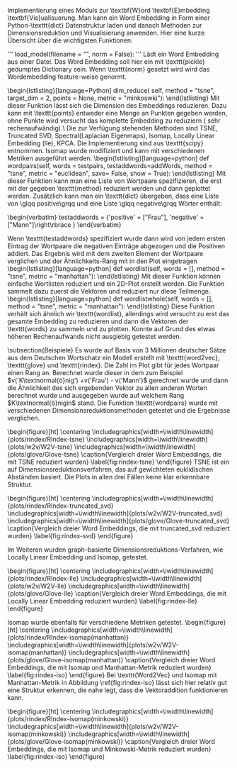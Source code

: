 Implementierung eines Moduls zur \textbf{W}ord \textbf{E}mbedding \textbf{Vis}ualisuerung. Man kann ein Word Embedding in Form einer Python-\texttt{dict} Datenstruktur laden und danach Methoden zur Dimensionsreduktion und Visualisierung anwenden. Hier eine kurze Übersicht über die wichtigsten Funktionen:

'''
load_model(filename = "", norm = False):
'''
Lädt ein  Word Embedding aus einer Datei. Das Word Embedding soll hier ein mit \texttt{pickle} gedumptes Dictionary sein. Wenn \texttt{norm} gesetzt wird wird das Wordembedding feature-weise genormt.

\begin{lstlisting}[language=Python]
	dim_reduce( self, method = "tsne", 
			  target_dim = 2, 
			  points = None, 
			  metric = "minkoswki"):
\end{lstlisting}
	Mit dieser Funktion lässt sich die Dimension des Embeddings reduzieren. Dazu kann mit \texttt{points} entweder eine Menge an Punkten gegeben werden, ohne Punkte wird versucht das komplette Embedding zu reduziern ( sehr rechenaufwändig).\\
	Die zur Verfügung stehenden Methoden sind TSNE, Truncated SVD, Spectral(Laplacian Eigenmaps), Isomap, Locally Linear Embedding (lle), KPCA. Die Implementierung sind aus \texttt{scipy} entnommen.
	Isomap wurde modifiziert und kann mit verschiedenen Metriken ausgeführt werden.
\begin{lstlisting}[language=python]
def wordpairs(self, words = testpairs, 
			testaddwords=addWords, 
			method = "tsne", 
			metric = "euclidean", 
			save= False, show = True):
\end{lstlisting}
Mit dieser Funktion kann man eine Liste von Wortpaare spezifizieren, die erst mit der gegeben \texttt{method} reduziert werden und dann geplottet werden. Zusätzlich kann man ein \texttt{dict} übergeben, dass eine Liste von \glqq positive\grqq und eine Liste \glqq negative\grqq Wörter enthält:

\begin{verbatim}
testaddwords = {'positive' = ["Frau"], 'negative' = ["Mann"]\right\rbrace }
\end{verbatim}

Wenn \texttt{testaddwords} spezifiziert wurde dann wird von jedem ersten Eintrag der Wortpaare die negativen Einträge abgezogen und die Positiven addiert. Das Ergebnis wird mit dem zweiten Element der Wortpaare verglichen und der Ähnlichkeits-Rang mit in den Plot eingetragen
\begin{lstlisting}[language=python]
def wordlist(self, words = [], 
		method = "tsne", metric = "manhattan"):
\end{lstlisting}
Mit dieser Funktion können einfache Wortlisten reduziert und ein 2D-Plot erstellt werden. Die Funktion sammelt dazu zuerst die Vektoren und reduziert nur diese Teilmenge.
\begin{lstlisting}[language=python]
def wordlistwhole(self, words = [],
		method = "tsne", metric = "manhattan"):
\end{lstlisting}
Diese Funktion verhält sich ähnlich wir \texttt{wordlist}, allerdings wird versucht zu erst das gesamte Embedding zu reduzieren und dann die Vektoren der \texttt{words} zu sammeln und zu plotten. Konnte auf Grund des etwas höheren Rechenaufwands nicht ausgiebig getestet werden.

\subsection{Beispiele}
Es wurde auf Basis von 3 Millionen deutscher Sätze aus dem Deutschen Wortschatz ein Modell erstellt mit \texttt{word2vec}, \texttt{glove} und \texttt{rindex}. 
Die Zahl im Plot gibt für jedes Wortpaar einen Rang an. Berechnet wurde dieser in dem zum Beispiel $v('K\textnormal{ö}nig') +v('Frau') - v('Mann')$ gerechnet wurde und dann die Ähnlichkeit des sich ergebenden Vektor zu allen anderen Worten berechnet wurde und ausgegeben wurde auf welchem Rang $K\textnormal{ö}nigin$ stand.
Die Funktion \texttt{wordpairs} wurde mit verschiedenen Dimensionsreduktionsmethoden getestet und die Ergebnisse verglichen.

\begin{figure}[ht]
	\centering
	\includegraphics[width=\iwidth\linewidth]{plots/rindex/RIndex-tsne}
	\includegraphics[width=\iwidth\linewidth]{plots/w2v/W2V-tsne}
	\includegraphics[width=\iwidth\linewidth]{plots/glove/Glove-tsne}
	\caption{Vergleich dreier Word Embeddings, die mit TSNE reduziert wurden}
	\label{fig:rindex-tsne}
\end{figure}
TSNE ist ein auf Dimensionsreduktionsverfahren, das auf gewichteten euklidischen Abständen basiert. 
Die Plots in allen drei Fällen keine klar erkennbare Struktur.

\begin{figure}[ht]
	\centering
	\includegraphics[width=\iwidth\linewidth]{plots/rindex/RIndex-truncated_svd}
	\includegraphics[width=\iwidth\linewidth]{plots/w2v/W2V-truncated_svd}
	\includegraphics[width=\iwidth\linewidth]{plots/glove/Glove-truncated_svd}
	\caption{Vergleich dreier Word Embeddings, die mit truncated\_svd reduziert wurden}
	\label{fig:rindex-svd}
\end{figure}

Im Weiteren wurden graph-basierte Dimensionsreduktions-Verfahren, wie Locally Linear Embedding und Isomap, getestet.

\begin{figure}[ht]
	\centering
	\includegraphics[width=\iwidth\linewidth]{plots/rindex/RIndex-lle}
	\includegraphics[width=\iwidth\linewidth]{plots/w2v/W2V-lle}
	\includegraphics[width=\iwidth\linewidth]{plots/glove/Glove-lle}
	\caption{Vergleich dreier Word Embeddings, die mit Locally Linear Embedding reduziert wurden}
	\label{fig:rindex-lle}
\end{figure}

Isomap wurde ebenfalls für verschiedene Metriken getestet. 
\begin{figure}[ht]
	\centering
	\includegraphics[width=\iwidth\linewidth]{plots/rindex/RIndex-isomap(manhattan)}
	\includegraphics[width=\iwidth\linewidth]{plots/w2v/W2V-isomap(manhattan)}
	\includegraphics[width=\iwidth\linewidth]{plots/glove/Glove-isomap(manhattan)}
	\caption{Vergleich dreier Word Embeddings, die mit Isomap und Manhattan-Metrik reduziert wurden}
	\label{fig:rindex-iso}
\end{figure}
Bei \texttt{Word2Vec} und Isomap mit Manhattan-Metrik in Abbildung \ref{fig:rindex-iso} lässt sich hier relativ gut eine Struktur erkennen, die nahe legt, dass die Vektoraddition funktionieren kann.

\begin{figure}[ht]
	\centering
	\includegraphics[width=\iwidth\linewidth]{plots/rindex/RIndex-isomap(minkowski)}
	\includegraphics[width=\iwidth\linewidth]{plots/w2v/W2V-isomap(minkowski)}
	\includegraphics[width=\iwidth\linewidth]{plots/glove/Glove-isomap(minkowski)}
	\caption{Vergleich dreier Word Embeddings, die mit Isomap und Minkowski-Metrik reduziert wurden}
	\label{fig:rindex-iso}
\end{figure}
